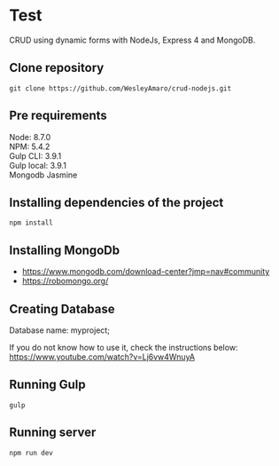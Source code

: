 # Test
CRUD using dynamic forms with NodeJs, Express 4 and MongoDB.

## Clone repository
```git clone https://github.com/WesleyAmaro/crud-nodejs.git```

## Pre requirements
Node: 8.7.0  
NPM: 5.4.2  
Gulp CLI: 3.9.1  
Gulp local: 3.9.1  
Mongodb
Jasmine

## Installing dependencies of the project
```npm install```

## Installing MongoDb
* https://www.mongodb.com/download-center?jmp=nav#community
* https://robomongo.org/

## Creating Database
Database name: myproject;

If you do not know how to use it, check the instructions below:  
https://www.youtube.com/watch?v=Lj6vw4WnuyA

## Running Gulp
```gulp```

## Running server
```npm run dev```
